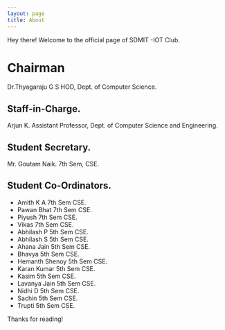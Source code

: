 ```yaml
---
layout: page
title: About
---
```


<p class="message">
  Hey there! Welcome to the official page of SDMIT -IOT Club.
</p>

# Chairman  
Dr.Thyagaraju G S
HOD, Dept. of Computer Science.

## Staff-in-Charge.
Arjun K.
Assistant Professor, Dept. of Computer Science and Engineering.

## Student Secretary.
Mr. Goutam Naik.
7th Sem, CSE.

## Student Co-Ordinators.
* Amith K A               7th Sem CSE.  
* Pawan Bhat              7th Sem CSE.
* Piyush                  7th Sem CSE.
* Vikas                   7th Sem CSE.
* Abhilash P              5th Sem CSE.
* Abhilash S              5th Sem CSE.
* Ahana Jain              5th Sem CSE.
* Bhavya 	              5th Sem CSE.
* Hemanth Shenoy          5th Sem CSE.
* Karan Kumar             5th Sem CSE.
* Kasim 	              5th Sem CSE.
* Lavanya Jain            5th Sem CSE.
* Nidhi D		          5th Sem CSE.
* Sachin                  5th Sem CSE.
* Trupti 		          5th Sem CSE.  


Thanks for reading!

